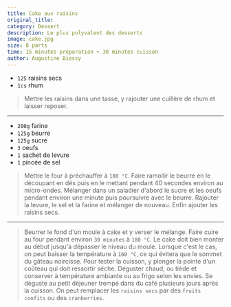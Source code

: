```yaml
---
title: Cake aux raisins
original_title: 
category: Dessert
description: Le plus polyvalent des desserts
image: cake.jpg
size: 8 parts
time: 15 minutes préparation + 30 minutes cuisson
author: Augustine Biessy
---
```


* `125` raisins secs
* `1cs` rhum

> Mettre les raisins dans une tasse, y rajouter une cuillère de rhum et laisser reposer.

---

* `200g` farine
* `125g` beurre
* `125g` sucre
* `3` oeufs
* `1` sachet de levure
* `1` pincée de sel

> Mettre le four à préchauffer à `180 °C`. Faire ramollir le beurre en le découpant en dés puis en le mettant pendant 40 secondes environ au micro-ondes. Mélanger dans un saladier d'abord le sucre et les oeufs pendant environ une minute puis poursuivre avec le beurre. Rajouter la levure, le sel et la farine et mélanger de nouveau. Enfin ajouter les raisins secs.

---

> Beurrer le fond d'un moule à cake et y verser le mélange. Faire cuire au four pendant environ `30 minutes` à `180 °C`. Le cake doit bien monter au début jusqu'à dépasser le niveau du moule. Lorsque c'est le cas, on peut baisser la température à `160 °C`, ce qui évitera que le sommet du gâteau noircisse. Pour tester la cuisson, y plonger la pointe d'un coûteau qui doit ressortir sèche. Déguster chaud, ou tiède et conserver à température ambiante ou au frigo selon les envies. Se déguste au petit déjeuner trempé dans du café plusieurs jours après la cuisson. On peut remplacer les `raisins secs` par des `fruits confits` ou des `cranberries`.